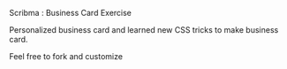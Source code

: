 Scribma : Business Card Exercise

Personalized business card and learned new CSS tricks to make business card.

Feel free to fork and customize
